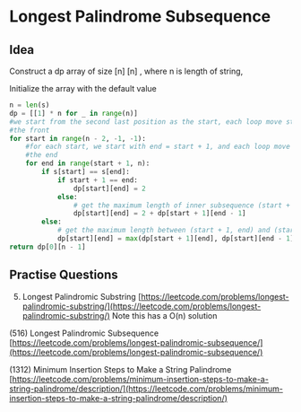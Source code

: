 # Longest Palindrome Subsequence

## Idea

Construct a dp array of size \[n] \[n] , where n is length of string,&#x20;

Initialize the array with the default value&#x20;

```python
n = len(s)
dp = [[1] * n for _ in range(n)]
#we start from the second last position as the start, each loop move start by 1 to 
#the front
for start in range(n - 2, -1, -1):
    #for each start, we start with end = start + 1, and each loop move end by 1 to 
    #the end
    for end in range(start + 1, n):
        if s[start] == s[end]:
            if start + 1 == end:
                dp[start][end] = 2
            else:
                # get the maximum length of inner subsequence (start + 1, end - 1) + 2
                dp[start][end] = 2 + dp[start + 1][end - 1]
        else:
            # get the maximum length between (start + 1, end) and (start, end - 1)
            dp[start][end] = max(dp[start + 1][end], dp[start][end - 1])
return dp[0][n - 1]
```

## Practise Questions

5. Longest Palindromic Substring [https://leetcode.com/problems/longest-palindromic-substring/](https://leetcode.com/problems/longest-palindromic-substring/) Note this has a O(n) solution&#x20;

(516) Longest Palindromic Subsequence [https://leetcode.com/problems/longest-palindromic-subsequence/](https://leetcode.com/problems/longest-palindromic-subsequence/)

(1312) Minimum Insertion Steps to Make a String Palindrome [https://leetcode.com/problems/minimum-insertion-steps-to-make-a-string-palindrome/description/](https://leetcode.com/problems/minimum-insertion-steps-to-make-a-string-palindrome/description/)
